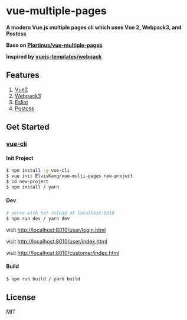 # vue-multiple-pages

**A modern Vue.js multiple pages cli which uses Vue 2, Webpack3, and Postcss**

**Base on [Plortinus/vue-multiple-pages](https://github.com/Plortinus/vue-multiple-pages)**

**Inspired by [vuejs-templates/webpack](https://github.com/vuejs-templates/webpack)**

## Features

1. [Vue2](https://github.com/vuejs/vue)
2. [Webpack3](https://github.com/webpack/webpack)
3. [Eslint](https://github.com/eslint/eslint)
4. [Postcss](https://github.com/postcss/postcss)

## Get Started

### [vue-cli](https://github.com/vuejs/vue-cli)

#### Init Project

``` bash
$ npm install -g vue-cli
$ vue init ElvisKang/vue-multi-pages new-project
$ cd new-project
$ npm install / yarn
```

#### Dev

```bash
# serve with hot reload at localhost:8010
$ npm run dev / yarn dev
```

visit [http://localhost:8010/user/login.html](http://localhost:8010/user/login.html)

visit [http://localhost:8010/user/index.html](http://localhost:8010/user/index.html)

visit [http://localhost:8010/customer/index.html](http://localhost:8010/customer/index.html)

#### Build

```bash
$ npm run build / yarn build
```

## License

MIT
